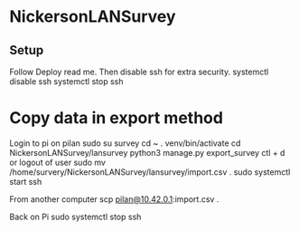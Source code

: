# NickersonLANSurvey

## Setup
Follow Deploy read me.
Then disable ssh for extra security.
systemctl disable ssh
systemctl stop ssh

# Copy data in export method
Login to pi on pilan
sudo su survey
cd ~
. venv/bin/activate
cd NickersonLANSurvey/lansurvey
python3 manage.py export_survey
ctl + d or logout of user
sudo mv /home/survery/NickersonLANSurvey/lansurvey/import.csv .
sudo systemctl start ssh

From another computer
scp pilan@10.42.0.1:import.csv .

Back on Pi
sudo systemctl stop ssh